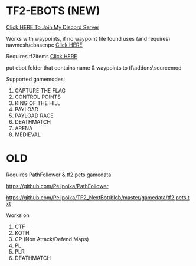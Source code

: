 # TF2-EBOTS (NEW)
[Click HERE To Join My Discord Server](http://discord.gg/v7PesBamXt)

Works with waypoints, if no waypoint file found uses (and requires) navmesh/cbasenpc [Click HERE](https://github.com/TF2-DMB/CBaseNPC/releases)

Requires tf2items [Click HERE](https://builds.limetech.io/?project=tf2items)

put ebot folder that contains name & waypoints to tf\addons\sourcemod

Supported gamemodes:
1. CAPTURE THE FLAG
2. CONTROL POINTS
3. KING OF THE HILL
4. PAYLOAD
5. PAYLOAD RACE
6. DEATHMATCH
7. ARENA
8. MEDIEVAL

# OLD
Requires PathFollower & tf2.pets gamedata

https://github.com/Pelipoika/PathFollower

https://github.com/Pelipoika/TF2_NextBot/blob/master/gamedata/tf2.pets.txt

Works on
1. CTF
2. KOTH
3. CP (Non Attack/Defend Maps)
4. PL
5. PLR
6. DEATHMATCH
